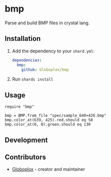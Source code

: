 # bmp

Parse and build BMP files in crystal lang.

## Installation

1. Add the dependency to your `shard.yml`:

   ```yaml
   dependencies:
     bmp:
       github: Globoplox/bmp
   ```

2. Run `shards install`

## Usage

```crystal
require "bmp"

bmp = BMP.from_file "spec/sample_640×426.bmp"
bmp.color_at(639, 425).red.should eq 58
bmp.color_at(0, 0).green.should eq 130
```

## Development

## Contributors

- [Globoplox](https://github.com/Globoplox) - creator and maintainer
